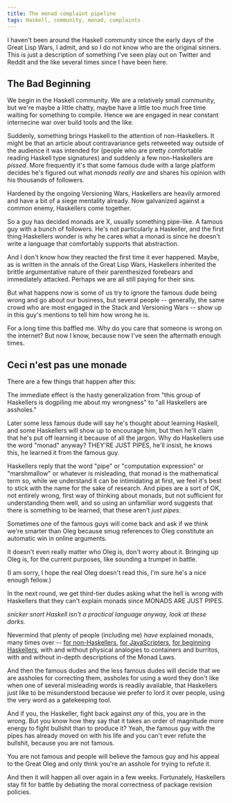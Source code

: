 ```yaml
---
title: The monad complaint pipeline
tags: Haskell, community, monad, complaints
---
```


I haven't been around the Haskell community since the early days of the Great Lisp Wars, I admit, and so I do not know who are the original sinners. This is just a description of something I've seen play out on Twitter and Reddit and the like several times since I have been here.

## The Bad Beginning

We begin in the Haskell community. We are a relatively small community, but we're maybe a little chatty, maybe have a little too much free time waiting for something to compile. Hence we are engaged in near constant internecine war over build tools and the like.

Suddenly, something brings Haskell to the attention of non-Haskellers. It might be that an article about contravariance gets retweeted way outside of the audience it was intended for (people who are pretty comfortable reading Haskell type signatures) and suddenly a few non-Haskellers are *pissed*. More frequently it's that some famous dude with a large platform decides he's figured out what *monads really are* and shares his opinion with his thousands of followers.

Hardened by the ongoing Versioning Wars, Haskellers are heavily armored and have a bit of a siege mentality already. Now galvanized against a common enemy, Haskellers come together.

So a guy has decided monads are X, usually something pipe-like. A famous guy with a bunch of followers. He's not particularly a Haskeller, and the first thing Haskellers wonder is why he cares what a monad is since he doesn't write a language that comfortably supports that abstraction.

And I don't know how they reacted the first time it ever happened. Maybe, as is written in the annals of the Great Lisp Wars, Haskellers inherited the brittle argumentative nature of their parenthesized forebears and immediately attacked. Perhaps we are all still paying for their sins.

But what happens now is some of us try to ignore the famous dude being wrong and go about our business, but several people -- generally, the same crowd who are most engaged in the Stack and Versioning Wars -- show up in this guy's mentions to tell him how wrong he is.

For a long time this baffled me. Why do you care that someone is wrong on the internet? But now I know, because now I've seen the aftermath enough times.

## Ceci n'est pas une monade

There are a few things that happen after this:

The immediate effect is the hasty generalization from "this group of Haskellers is dogpiling me about my wrongness" to "all Haskellers are assholes."

Later some less famous dude will say he's thought about learning Haskell, and some Haskellers will show up to encourage him, but then he'll claim that he's put off learning it because of all the jargon. Why do Haskellers use the word "monad" anyway? THEY'RE JUST PIPES, he'll insist, he knows this, he learned it from the famous guy.

Haskellers reply that the word "pipe" or "computation expression" or "marshmallow" or whatever is misleading, that monad is the mathematical term so, while we understand it can be intimidating at first, we feel it's best to stick with the name for the sake of research. And pipes are a sort of OK, not entirely wrong, first way of thinking about monads, but not sufficient for understanding them well, and so using an unfamiliar word suggests that there is something to be learned, that these aren't *just pipes*.

Sometimes one of the famous guys will come back and ask if we think we're smarter than Oleg because smug references to Oleg constitute an automatic win in online arguments.

It doesn't even really matter who Oleg is, don't worry about it. Bringing up Oleg is, for the current purposes, like sounding a trumpet in battle.

(I am sorry, I hope the real Oleg doesn't read this, I'm sure he's a nice enough fellow.)

In the next round, we get third-tier dudes asking what the hell is wrong with Haskellers that they can't explain monads since MONADS ARE JUST PIPES.

*snicker snort* _Haskell isn't a practical language anyway, look at these dorks._ 

Nevermind that plenty of people (including me) *have* explained monads, many times over -- [for non-Haskellers](https://argumatronic.com/posts/2018-01-23-the-nesting-instinct.html), [for JavaScripters](http://sean.voisen.org/blog/2013/10/intro-monads-maybe/), [for beginning Haskellers](http://mightybyte.github.io/monad-challenges/), with and without physical analogies to containers and burritos, with and without in-depth descriptions of the Monad Laws.

And then the famous dudes and the less famous dudes will decide that we are assholes for correcting them, assholes for using a word they don't like when one of several misleading words is readily available, that Haskellers just like to be misunderstood because we prefer to lord it over people, using the very word as a gatekeeping tool.

And if you, the Haskeller, fight back against *any* of this, you are in the wrong. But you know how they say that it takes an order of magnitude more energy to fight bullshit than to produce it? Yeah, the famous guy with the pipes has already moved on with his life and you can't ever refute the bullshit, because you are not famous.

You are not famous and people will believe the famous guy and his appeal to the Great Oleg and only think you're an asshole for trying to refute it.

And then it will happen all over again in a few weeks. Fortunately, Haskellers stay fit for battle by debating the moral correctness of package revision policies.
